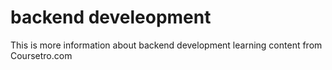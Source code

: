 # backend develeopment
 
This is more information about backend development learning content from  Coursetro.com
